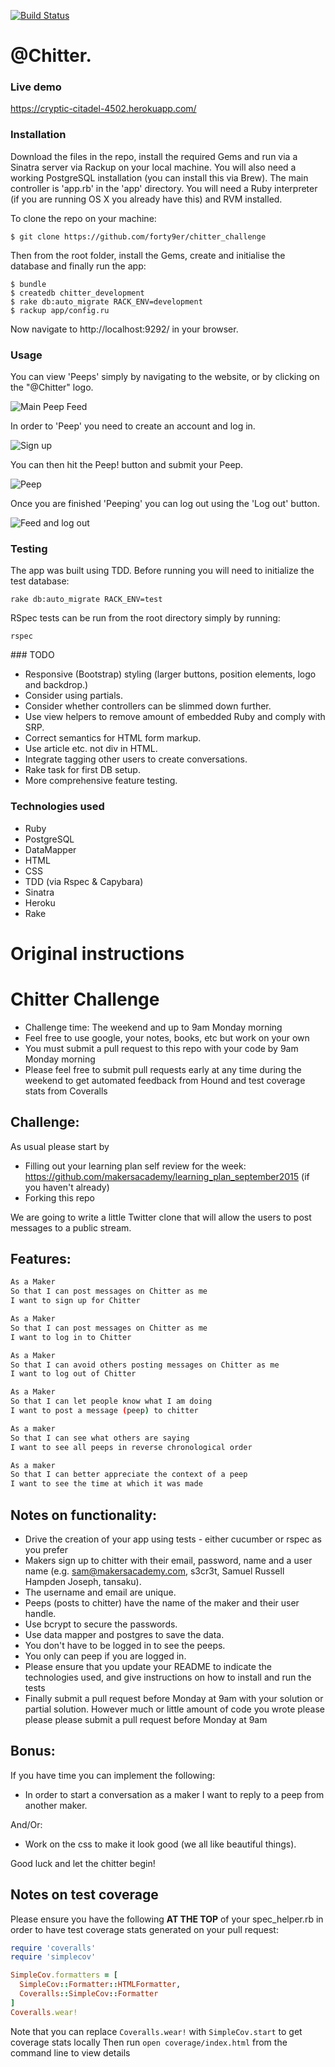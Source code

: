 [![Build Status](https://travis-ci.org/forty9er/chitter-challenge.svg)](https://travis-ci.org/forty9er/chitter-challenge)

# @Chitter.

### Live demo

https://cryptic-citadel-4502.herokuapp.com/


### Installation

Download the files in the repo, install the required Gems and run via a Sinatra server via Rackup on your local machine. You will also need a working PostgreSQL installation (you can install this via Brew).
The main controller is 'app.rb' in the 'app' directory. You will need a Ruby interpreter (if you are running OS X you already have this) and RVM installed.

To clone the repo on your machine:

```
$ git clone https://github.com/forty9er/chitter_challenge
```

Then from the root folder, install the Gems, create and initialise the database and finally run the app:
```
$ bundle
$ createdb chitter_development
$ rake db:auto_migrate RACK_ENV=development
$ rackup app/config.ru
```

Now navigate to http://localhost:9292/ in your browser.


### Usage

You can view 'Peeps' simply by navigating to the website, or by clicking on the "@Chitter" logo.

![Main Peep Feed](https://www.dropbox.com/s/m9pmcm94ssdckeo/CHITTER_1.png?raw=1)

In order to 'Peep' you need to create an account and log in. 

![Sign up](https://www.dropbox.com/s/1l1l5hj9a2umjc4/CHITTER_2.png?raw=1)

You can then hit the Peep! button and submit your Peep.

![Peep](https://www.dropbox.com/s/snudd7s4camv1m8/CHITTER_3.png?raw=1)

Once you are finished 'Peeping' you can log out using the 'Log out' button.

![Feed and log out](https://www.dropbox.com/s/sd3d945xdu25dcm/CHITTER_4.png?raw=1)


### Testing

The app was built using TDD. Before running you will need to initialize the test database:

```
rake db:auto_migrate RACK_ENV=test
```

RSpec tests can be run from the root directory simply by running:

```
rspec
```


### TODO

* Responsive (Bootstrap) styling (larger buttons, position elements, logo and backdrop.)
* Consider using partials.
* Consider whether controllers can be slimmed down further.
* Use view helpers to remove amount of embedded Ruby and comply with SRP.
* Correct semantics for HTML form markup.
* Use article etc. not div in HTML.
* Integrate tagging other users to create conversations.
* Rake task for first DB setup.
* More comprehensive feature testing.


### Technologies used

* Ruby
* PostgreSQL
* DataMapper
* HTML
* CSS
* TDD (via Rspec & Capybara)
* Sinatra
* Heroku
* Rake





# Original instructions


Chitter Challenge
=================

* Challenge time: The weekend and up to 9am Monday morning
* Feel free to use google, your notes, books, etc but work on your own
* You must submit a pull request to this repo with your code by 9am Monday morning
* Please feel free to submit pull requests early at any time during the weekend to get automated feedback from Hound and test coverage stats from Coveralls

Challenge:
-------

As usual please start by 

* Filling out your learning plan self review for the week: https://github.com/makersacademy/learning_plan_september2015 (if you haven't already)
* Forking this repo

We are going to write a little Twitter clone that will allow the users to post messages to a public stream.

Features:
-------

```sh
As a Maker
So that I can post messages on Chitter as me
I want to sign up for Chitter

As a Maker
So that I can post messages on Chitter as me
I want to log in to Chitter

As a Maker
So that I can avoid others posting messages on Chitter as me
I want to log out of Chitter

As a Maker
So that I can let people know what I am doing  
I want to post a message (peep) to chitter

As a maker
So that I can see what others are saying  
I want to see all peeps in reverse chronological order

As a maker
So that I can better appreciate the context of a peep
I want to see the time at which it was made
```

Notes on functionality:
------

* Drive the creation of your app using tests - either cucumber or rspec as you prefer
* Makers sign up to chitter with their email, password, name and a user name (e.g. sam@makersacademy.com, s3cr3t, Samuel Russell Hampden Joseph, tansaku).
* The username and email are unique.
* Peeps (posts to chitter) have the name of the maker and their user handle.
* Use bcrypt to secure the passwords.
* Use data mapper and postgres to save the data.
* You don't have to be logged in to see the peeps.
* You only can peep if you are logged in.
* Please ensure that you update your README to indicate the technologies used, and give instructions on how to install and run the tests
* Finally submit a pull request before Monday at 9am with your solution or partial solution.  However much or little amount of code you wrote please please please submit a pull request before Monday at 9am

Bonus:
-----

If you have time you can implement the following:

* In order to start a conversation as a maker I want to reply to a peep from another maker.

And/Or:

* Work on the css to make it look good (we all like beautiful things).

Good luck and let the chitter begin!

Notes on test coverage
----------------------

Please ensure you have the following **AT THE TOP** of your spec_helper.rb in order to have test coverage stats generated
on your pull request:

```ruby
require 'coveralls'
require 'simplecov'

SimpleCov.formatters = [
  SimpleCov::Formatter::HTMLFormatter,
  Coveralls::SimpleCov::Formatter
]
Coveralls.wear! 
```

Note that you can replace `Coveralls.wear!` with  `SimpleCov.start` to get coverage stats locally
Then run `open coverage/index.html` from the command line to view details
